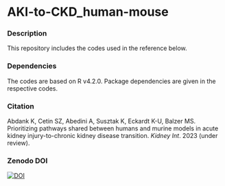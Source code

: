 # AKI-to-CKD_human-mouse

### Description
This repository includes the codes used in the reference below.

### Dependencies
The codes are based on R v4.2.0. Package dependencies are given in the respective codes.

### Citation
Abdank K, Cetin SZ, Abedini A, Susztak K, Eckardt K-U, Balzer MS. Prioritizing pathways shared between humans and murine models in acute kidney injury-to-chronic kidney disease transition. _Kidney Int_. 2023 (under review).

### Zenodo DOI
[![DOI](https://zenodo.org/badge/DOI/10.5281/zenodo.7953110.svg)](https://doi.org/10.5281/zenodo.7953110)
